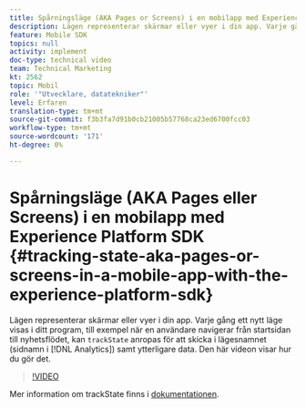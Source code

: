 ```yaml
---
title: Spårningsläge (AKA Pages or Screens) i en mobilapp med Experience Platform SDK
description: Lägen representerar skärmar eller vyer i din app. Varje gång ett nytt läge visas i ditt program, till exempel när en användare navigerar från startsidan till nyhetsflödet, kan"trackState" anropas för att skicka in lägesnamnet (sidnamn i analys) samt ytterligare data. Den här videon visar hur du gör det.
feature: Mobile SDK
topics: null
activity: implement
doc-type: technical video
team: Technical Marketing
kt: 2562
topic: Mobil
role: '"Utvecklare, datatekniker"'
level: Erfaren
translation-type: tm+mt
source-git-commit: f3b3fa7d91b0cb21005b57768ca23ed6700fcc03
workflow-type: tm+mt
source-wordcount: '171'
ht-degree: 0%

---
```



# Spårningsläge (AKA Pages eller Screens) i en mobilapp med Experience Platform SDK {#tracking-state-aka-pages-or-screens-in-a-mobile-app-with-the-experience-platform-sdk}

Lägen representerar skärmar eller vyer i din app. Varje gång ett nytt läge visas i ditt program, till exempel när en användare navigerar från startsidan till nyhetsflödet, kan `trackState` anropas för att skicka i lägesnamnet (sidnamn i [!DNL Analytics]) samt ytterligare data. Den här videon visar hur du gör det.

>[!VIDEO](https://video.tv.adobe.com/v/26260/?quality=12)

Mer information om trackState finns i [dokumentationen](https://aep-sdks.gitbook.io/docs/using-mobile-extensions/mobile-core/configuration-reference/mobile-core-api-reference).
